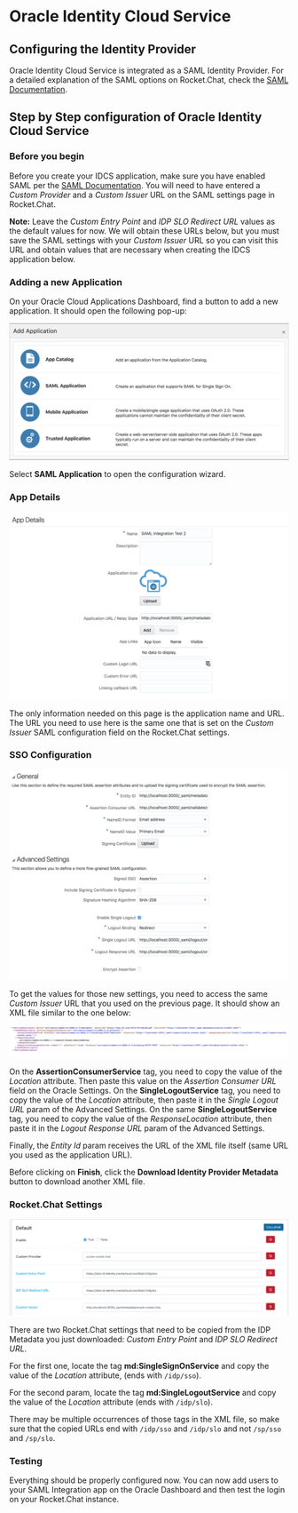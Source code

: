 # Oracle Identity Cloud Service

## Configuring the Identity Provider

Oracle Identity Cloud Service is integrated as a SAML Identity Provider. For a detailed explanation of the SAML options on Rocket.Chat, check the [SAML Documentation](./).

## Step by Step configuration of Oracle Identity Cloud Service

### Before you begin

Before you create your IDCS application, make sure you have enabled SAML per the [SAML Documentation](./). You will need to have entered a _Custom Provider_ and a _Custom Issuer_ URL on the SAML settings page in Rocket.Chat.

**Note:** Leave the _Custom Entry Point_ and _IDP SLO Redirect URL_ values as the default values for now. We will obtain these URLs below, but you must save the SAML settings with your _Custom Issuer_ URL so you can visit this URL and obtain values that are necessary when creating the IDCS application below.

### Adding a new Application

On your Oracle Cloud Applications Dashboard, find a button to add a new application. It should open the following pop-up:

![](../../../../.gitbook/assets/addapplication.png)

Select **SAML Application** to open the configuration wizard.

### App Details

![](../../../../.gitbook/assets/appdetails.png)

The only information needed on this page is the application name and URL. The URL you need to use here is the same one that is set on the _Custom Issuer_ SAML configuration field on the Rocket.Chat settings.

### SSO Configuration

![](../../../../.gitbook/assets/ssoconfiguration.png)

To get the values for those new settings, you need to access the same _Custom Issuer_ URL that you used on the previous page. It should show an XML file similar to the one below:

![](../../../../.gitbook/assets/samplexmlconfiguration.png)

On the **AssertionConsumerService** tag, you need to copy the value of the _Location_ attribute. Then paste this value on the _Assertion Consumer URL_ field on the Oracle Settings. On the **SingleLogoutService** tag, you need to copy the value of the _Location_ attribute, then paste it in the _Single Logout URL_ param of the Advanced Settings. On the same **SingleLogoutService** tag, you need to copy the value of the _ResponseLocation_ attribute, then paste it in the _Logout Response URL_ param of the Advanced Settings.

Finally, the _Entity Id_ param receives the URL of the XML file itself (same URL you used as the application URL).

Before clicking on **Finish**, click the **Download Identity Provider Metadata** button to download another XML file.

### Rocket.Chat Settings

![](../../../../.gitbook/assets/rocketchatsettings.png)

There are two Rocket.Chat settings that need to be copied from the IDP Metadata you just downloaded: _Custom Entry Point_ and _IDP SLO Redirect URL_.

For the first one, locate the tag **md:SingleSignOnService** and copy the value of the _Location_ attribute, (ends with `/idp/sso`).

For the second param, locate the tag **md:SingleLogoutService** and copy the value of the _Location_ attribute (ends with `/idp/slo`).

There may be multiple occurrences of those tags in the XML file, so make sure that the copied URLs end with `/idp/sso` and `/idp/slo` and not `/sp/sso` and `/sp/slo`.

### Testing

Everything should be properly configured now. You can now add users to your SAML Integration app on the Oracle Dashboard and then test the login on your Rocket.Chat instance.

